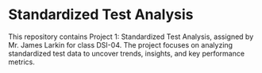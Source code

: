 # Standardized Test Analysis
This repository contains Project 1: Standardized Test Analysis, assigned by Mr. James Larkin for class DSI-04. The project focuses on analyzing standardized test data to uncover trends, insights, and key performance metrics.
